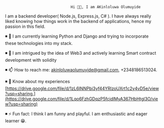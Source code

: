                                   Hi 🖐🏾, I am AKinloluwa Olumuyide
                                                        
I am a backend developer( Node.js, Express.js, C# ). I have always really liked knowing how things work in the backend of applications, hence my passion in this field.

◾ 🔭 I am currently learning Python and Django and trying to incorporate these technologies into my stack.

◾ 🌱 I am intrigued by the idea of Web3 and actively learning Smart contract development with solidity

◾ 📫 How to reach me: akinloluwaolumuyide@gmail.com, +2348186513024.

◾ 📄 Know about my experiences [https://drive.google.com/file/d/1zL6INNPbi3yf44YRlzoUXrt1c2y4vD5e/view?usp=sharing.](https://drive.google.com/file/d/1Lqo6FzhGDqzP5fcjdlMyA367HbHtgl3O/view?usp=sharing)

◾ ⚡ Fun fact: I think I am funny and playful. I am enthusiastic and eager learner 😁.



